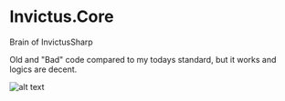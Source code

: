 # Invictus.Core
 Brain of InvictusSharp
 
 Old and "Bad" code compared to my todays standard, but it works and logics are decent.

![alt text](https://i.imgur.com/KZ49uAs.png)
